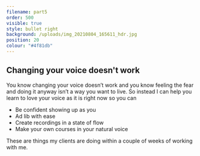 ```yaml
---
filename: part5
order: 500
visible: true
style: bullet right
background: /uploads/img_20210804_165611_hdr.jpg
position: 20
colour: "#4f81db"
---
```

## Changing your voice doesn't work

You know changing your voice doesn’t work and you know feeling the fear and doing it anyway isn’t a way you want to live. So instead I can help you learn to love your voice as it is right now so you can 

* Be confident showing up as you
* Ad lib with ease
* Create recordings in a state of flow
* Make your own courses in your natural voice

These are things my clients are doing within a couple of weeks of working with me.